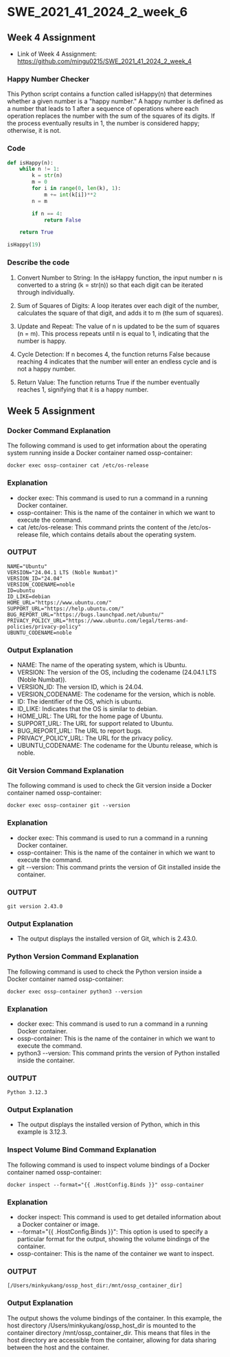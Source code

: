 # SWE_2021_41_2024_2_week_6
## Week 4 Assignment
- Link of Week 4 Assignment: https://github.com/mingu0215/SWE_2021_41_2024_2_week_4

### Happy Number Checker

This Python script contains a function called isHappy(n) that determines whether a given number is a "happy number." A happy number is defined as a number that leads to 1 after a sequence of operations where each operation replaces the number with the sum of the squares of its digits. If the process eventually results in 1, the number is considered happy; otherwise, it is not.

### Code
```python
def isHappy(n):
    while n != 1:
        k = str(n)
        m = 0
        for i in range(0, len(k), 1):
            m += int(k[i])**2
        n = m

        if n == 4:
            return False

    return True

isHappy(19)
```
### Describe the code
1. Convert Number to String: In the isHappy function, the input number n is converted to a string (k = str(n)) so that each digit can be iterated through individually.

2. Sum of Squares of Digits: A loop iterates over each digit of the number, calculates the square of that digit, and adds it to m (the sum of squares).

3. Update and Repeat: The value of n is updated to be the sum of squares (n = m). This process repeats until n is equal to 1, indicating that the number is happy.

4. Cycle Detection: If n becomes 4, the function returns False because reaching 4 indicates that the number will enter an endless cycle and is not a happy number.

5. Return Value: The function returns True if the number eventually reaches 1, signifying that it is a happy number.  





## Week 5 Assignment  

### Docker Command Explanation
The following command is used to get information about the operating system running inside a Docker container named ossp-container:
```
docker exec ossp-container cat /etc/os-release
```
### Explanation
- docker exec: This command is used to run a command in a running Docker container.
- ossp-container: This is the name of the container in which we want to execute the command.
- cat /etc/os-release: This command prints the content of the /etc/os-release file, which contains details about the operating system.

### OUTPUT
```
NAME="Ubuntu"
VERSION="24.04.1 LTS (Noble Numbat)"
VERSION_ID="24.04"
VERSION_CODENAME=noble
ID=ubuntu
ID_LIKE=debian
HOME_URL="https://www.ubuntu.com/"
SUPPORT_URL="https://help.ubuntu.com/"
BUG_REPORT_URL="https://bugs.launchpad.net/ubuntu/"
PRIVACY_POLICY_URL="https://www.ubuntu.com/legal/terms-and-policies/privacy-policy"
UBUNTU_CODENAME=noble
```
### Output Explanation
- NAME: The name of the operating system, which is Ubuntu.
- VERSION: The version of the OS, including the codename (24.04.1 LTS (Noble Numbat)).
- VERSION_ID: The version ID, which is 24.04.
- VERSION_CODENAME: The codename for the version, which is noble.
- ID: The identifier of the OS, which is ubuntu.
- ID_LIKE: Indicates that the OS is similar to debian.
- HOME_URL: The URL for the home page of Ubuntu.
- SUPPORT_URL: The URL for support related to Ubuntu.
- BUG_REPORT_URL: The URL to report bugs.
- PRIVACY_POLICY_URL: The URL for the privacy policy.
- UBUNTU_CODENAME: The codename for the Ubuntu release, which is noble.  


### Git Version Command Explanation
The following command is used to check the Git version inside a Docker container named ossp-container:
```
docker exec ossp-container git --version
```
### Explanation
- docker exec: This command is used to run a command in a running Docker container.
- ossp-container: This is the name of the container in which we want to execute the command.
- git --version: This command prints the version of Git installed inside the container.

### OUTPUT
```
git version 2.43.0
```
### Output Explanation
- The output displays the installed version of Git, which is 2.43.0.  


### Python Version Command Explanation
The following command is used to check the Python version inside a Docker container named ossp-container:
```
docker exec ossp-container python3 --version
```
### Explanation
- docker exec: This command is used to run a command in a running Docker container.
- ossp-container: This is the name of the container in which we want to execute the command.
- python3 --version: This command prints the version of Python installed inside the container.

### OUTPUT
```
Python 3.12.3
```
### Output Explanation
- The output displays the installed version of Python, which in this example is 3.12.3.  


### Inspect Volume Bind Command Explanation
The following command is used to inspect volume bindings of a Docker container named ossp-container:
```
docker inspect --format="{{ .HostConfig.Binds }}" ossp-container
```
### Explanation
- docker inspect: This command is used to get detailed information about a Docker container or image.
- --format="{{ .HostConfig.Binds }}": This option is used to specify a particular format for the output, showing the volume bindings of the container.
- ossp-container: This is the name of the container we want to inspect.

### OUTPUT
```
[/Users/minkyukang/ossp_host_dir:/mnt/ossp_container_dir]
```
### Output Explanation
The output shows the volume bindings of the container. In this example, the host directory /Users/minkyukang/ossp_host_dir is mounted to the container directory /mnt/ossp_container_dir. This means that files in the host directory are accessible from the container, allowing for data sharing between the host and the container.





